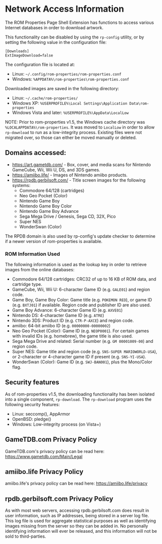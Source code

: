 # Network Access Information

The ROM Properties Page Shell Extension has functions to access various
Internet databases in order to download artwork.

This functionality can be disabled by using the `rp-config` utility,
or by setting the following value in the configuration file:

```
[Downloads]
ExtImageDownload=false
```

The configuration file is located at:
* Linux: `~/.config/rom-properties/rom-properties.conf`
* Windows: `%APPDATA%\rom-properties\rom-properties.conf`

Downloaded images are saved in the following directory:
* Linux: `~/.cache/rom-properties/`
* Windows XP: `%USERPROFILE%\Local Settings\Application Data\rom-properties`
* Windows Vista and later: `%USERPROFILE%\AppData\LocalLow`

NOTE: Prior to rom-properties v1.5, the Windows cache directory was
`%LOCALAPPDATA%\rom-properties`. It was moved to `LocalLow` in order
to allow `rp-download` to run as a low-integrity process. Existing
files were not migrated over, so those can either be moved manually
or deleted.

## Domains accessed:

* https://art.gametdb.com/ - Box, cover, and media scans for Nintendo
  GameCube, Wii, Wii U, DS, and 3DS games.
* https://amiibo.life/ - Images of Nintendo amiibo products.
* https://rpdb.gerbilsoft.com/ - Title screen images for the following
  systems:
  * Commodore 64/128 (cartridges)
  * Neo Geo Pocket (Color)
  * Nintendo Game Boy
  * Nintendo Game Boy Color
  * Nintendo Game Boy Advance
  * Sega Mega Drive / Genesis, Sega CD, 32X, Pico
  * Super NES
  * WonderSwan (Color)

The RPDB domain is also used by rp-config's update checker to determine if
a newer version of rom-properties is available.

### ROM Information Used

The following information is used as the lookup key in order to retrieve
images from the online databases:

* Commodore 64/128 cartridges: CRC32 of up to 16 KB of ROM data, and
  cartridge type.
* GameCube, Wii, Wii U: 6-character Game ID (e.g. `GALE01`) and region code.
* Game Boy, Game Boy Color: Game title (e.g. `POKEMON RED`), or game ID
  (e.g. `BXTJ01`) if available. Region code and publisher ID are also used.
* Game Boy Advance: 6-character Game ID (e.g. `AXVE01`)
* Nintendo DS: 4-character Game ID (e.g. `ATRE`)
* Nintendo 3DS: Product ID (e.g. `CTR-P-AXCE`) and region code.
* amiibo: 64-bit amiibo ID (e.g. `00000000-00000002`)
* Neo Geo Pocket (Color): Game ID (e.g. `NEOP0001`). For certain games
  with invalid IDs (e.g. homebrew), the game title is also used.
* Sega Mega Drive and related: Serial number (e.g. `GM 00001009-00`)
  and region code.
* Super NES: Game title and region code (e.g. `SNS-SUPER MARIOWORLD-USA`),
  or 2-character or 4-character game ID if present (e.g. `SNS-YI-USA`).
* WonderSwan (Color): Game ID (e.g. `SWJ-BAN001`), plus the Mono/Color flag.

## Security features

As of rom-properties v1.5, the downloading functionality has been
isolated into a single component, `rp-download`. The `rp-download`
program uses the following security features:

* Linux: seccomp(), AppArmor
* OpenBSD: pledge()
* Windows: Low-integrity process (on Vista+)

## GameTDB.com Privacy Policy

GameTDB.com's privacy policy can be read here: https://www.gametdb.com/Main/Legal

## amiibo.life Privacy Policy

amiibo.life's privacy policy can be read here: https://amiibo.life/privacy

## rpdb.gerbilsoft.com Privacy Policy

As with most web servers, accessing rpdb.gerbilsoft.com does result in user
information, such as IP addresses, being stored in a server log file. This
log file is used for aggregate statistical purposes as well as identifying
images missing from the server so they can be added in. No personally
identifying information will ever be released, and this information will
not be sold to third-parties.

